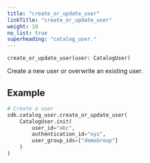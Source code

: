```yaml
---
title: "create_or_update_user"
linkTitle: "create_or_update_user"
weight: 10
no_list: true
superheading: "catalog_user."
---
```


<!-- TODO -->

``create_or_update_user(user: CatalogUser)``

Create a new user or overwrite an existing user.

## Example

```python
# Create a user
sdk.catalog_user.create_or_update_user(
    CatalogUser.init(
        user_id="abc",
        authentication_id="xyz",
        user_group_ids=["demoGroup"]
    )
)
```
